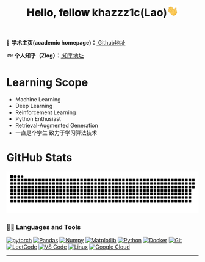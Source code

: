 <h1 align="center">𝐇𝐞𝐥𝐥𝐨, 𝐟𝐞𝐥𝐥𝐨𝐰 khazzz1c(Lao)<img src="https://raw.githubusercontent.com/ABSphreak/ABSphreak/master/gifs/Hi.gif" width="30px"></h1>

<br> 

📰 **学术主页(academic homepage)：**<a href="https://github.com/khazic" target="_blank"> Github地址</a>

🐟 **个人知乎（Zlog）：**<a href="https://www.zhihu.com/people/khazic" target="_blank"> 知乎地址</a>

# Learning Scope
- Machine Learning
- Deep Learning
- Reinforcement Learning
- Python Enthusiast
- Retrieval-Augmented Generation
- 一直是个学生 致力于学习算法技术
  
# GitHub Stats

<a href=#><img src="contributions.svg"></a>


<div float="right"> 


### 👨‍💻 Languages and Tools

[![pytorch](https://img.shields.io/badge/-pytorch-02569B?style=flat&logo=pytorch&link=https://github.com/hritik5102)](https://github.com/khazic)
[![Pandas](https://img.shields.io/badge/-Pandas-150458?style=flat&logo=Pandas&link=https://github.com/Quananhle/Python-AWS-TradingAI)](https://github.com/Quananhle/Python-AWS-TradingAI)
[![Numpy](https://img.shields.io/badge/-Numpy-lightgray?style=flat&logo=Numpy&logoColor=white&link=https://github.com/Quananhle/Python-AWS-TradingAI)](https://github.com/Quananhle/Python-AWS-TradingAI)
[![Matplotlib](https://img.shields.io/badge/-Matplotlib-black?style=flat&logo=Matplotlib&logoColor=white&link=https://github.com/Quananhle/Python-AWS-TradingAI)](https://github.com/Quananhle/Python-AWS-TradingAI)
[![Python](https://img.shields.io/badge/-Python-black?style=flat&logo=python&link=https://github.com/hritik5102)](https://github.com/khazic)
[![Docker](https://img.shields.io/badge/-Docker-black?style=flat&logo=docker&link=https://github.com/hritik5102)](https://github.com/khazic)
[![Git](https://img.shields.io/badge/-Git-black?style=flat&logo=git&link=https://github.com/hritik5102)](https://github.com/khazic)
[![LeetCode](https://img.shields.io/badge/-LeetCode-02569B?style=flat&logo=leetCode&link=https://github.com/hritik5102)](https://github.com/khazic)
[![VS Code](https://img.shields.io/badge/-VS%20Code-007ACC?style=flat&logo=visual-studio-code&link=https://github.com/yourusername)](https://github.com/khazic)
[![Linux](https://img.shields.io/badge/-Linux-FCC624?style=flat&logo=linux&link=https://github.com/yourusername)](https://github.com/khazic)
[![Google Cloud](https://img.shields.io/badge/-Google%20Cloud-4285F4?style=flat&logo=google-cloud&link=https://github.com/yourusername)](https://github.com/khazic)




<hr>


